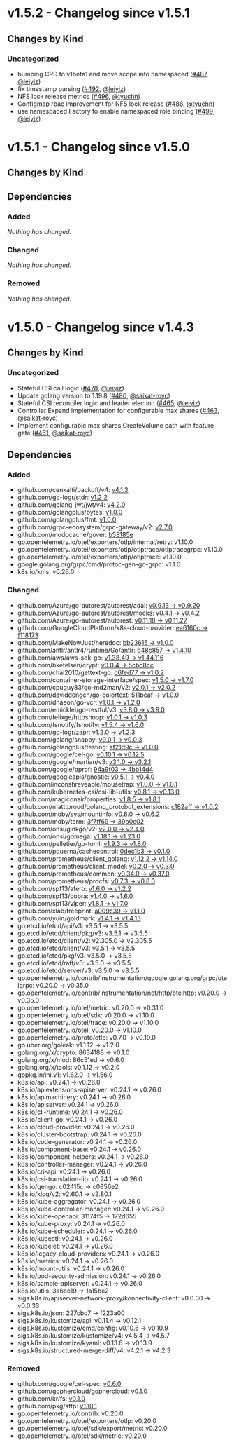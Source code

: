 # v1.5.2 - Changelog since v1.5.1

## Changes by Kind

### Uncategorized

- bumping CRD to v1beta1 and move scope into namespaced ([#487](https://github.com/kubernetes-sigs/gcp-filestore-csi-driver/pull/487), [@leiyiz](https://github.com/leiyiz))
- fix timestamp parsing ([#492](https://github.com/kubernetes-sigs/gcp-filestore-csi-driver/pull/492), [@leiyiz](https://github.com/leiyiz))
- NFS lock release metrics ([#496](https://github.com/kubernetes-sigs/gcp-filestore-csi-driver/pull/496), [@tyuchn](https://github.com/tyuchn))
- Configmap rbac improvement for NFS lock release ([#486](https://github.com/kubernetes-sigs/gcp-filestore-csi-driver/pull/486), [@tyuchn](https://github.com/tyuchn))
- use namespaced Factory to enable namespaced role binding ([#499](https://github.com/kubernetes-sigs/gcp-filestore-csi-driver/pull/499), [@leiyiz](https://github.com/leiyiz))

# v1.5.1 - Changelog since v1.5.0

## Changes by Kind

## Dependencies

### Added
_Nothing has changed._

### Changed
_Nothing has changed._

### Removed
_Nothing has changed._

# v1.5.0 - Changelog since v1.4.3

## Changes by Kind

### Uncategorized

- Stateful CSI call logic ([#478](https://github.com/kubernetes-sigs/gcp-filestore-csi-driver/pull/478), [@leiyiz](https://github.com/leiyiz))
- Update golang version to 1.19.8 ([#480](https://github.com/kubernetes-sigs/gcp-filestore-csi-driver/pull/480), [@saikat-royc](https://github.com/saikat-royc))
- Stateful CSI reconciler logic and leader election ([#465](https://github.com/kubernetes-sigs/gcp-filestore-csi-driver/pull/465), [@leiyiz](https://github.com/leiyiz))
- Controller Expand implementation for configurable max shares ([#463](https://github.com/kubernetes-sigs/gcp-filestore-csi-driver/pull/463), [@saikat-royc](https://github.com/saikat-royc))
- Implement configurable max shares CreateVolume path with feature gate ([#461](https://github.com/kubernetes-sigs/gcp-filestore-csi-driver/pull/461), [@saikat-royc](https://github.com/saikat-royc))


## Dependencies

### Added
- github.com/cenkalti/backoff/v4: [v4.1.3](https://github.com/cenkalti/backoff/v4/tree/v4.1.3)
- github.com/go-logr/stdr: [v1.2.2](https://github.com/go-logr/stdr/tree/v1.2.2)
- github.com/golang-jwt/jwt/v4: [v4.2.0](https://github.com/golang-jwt/jwt/v4/tree/v4.2.0)
- github.com/golangplus/bytes: [v1.0.0](https://github.com/golangplus/bytes/tree/v1.0.0)
- github.com/golangplus/fmt: [v1.0.0](https://github.com/golangplus/fmt/tree/v1.0.0)
- github.com/grpc-ecosystem/grpc-gateway/v2: [v2.7.0](https://github.com/grpc-ecosystem/grpc-gateway/v2/tree/v2.7.0)
- github.com/modocache/gover: [b58185e](https://github.com/modocache/gover/tree/b58185e)
- go.opentelemetry.io/otel/exporters/otlp/internal/retry: v1.10.0
- go.opentelemetry.io/otel/exporters/otlp/otlptrace/otlptracegrpc: v1.10.0
- go.opentelemetry.io/otel/exporters/otlp/otlptrace: v1.10.0
- google.golang.org/grpc/cmd/protoc-gen-go-grpc: v1.1.0
- k8s.io/kms: v0.26.0

### Changed
- github.com/Azure/go-autorest/autorest/adal: [v0.9.13 → v0.9.20](https://github.com/Azure/go-autorest/autorest/adal/compare/v0.9.13...v0.9.20)
- github.com/Azure/go-autorest/autorest/mocks: [v0.4.1 → v0.4.2](https://github.com/Azure/go-autorest/autorest/mocks/compare/v0.4.1...v0.4.2)
- github.com/Azure/go-autorest/autorest: [v0.11.18 → v0.11.27](https://github.com/Azure/go-autorest/autorest/compare/v0.11.18...v0.11.27)
- github.com/GoogleCloudPlatform/k8s-cloud-provider: [ea6160c → f118173](https://github.com/GoogleCloudPlatform/k8s-cloud-provider/compare/ea6160c...f118173)
- github.com/MakeNowJust/heredoc: [bb23615 → v1.0.0](https://github.com/MakeNowJust/heredoc/compare/bb23615...v1.0.0)
- github.com/antlr/antlr4/runtime/Go/antlr: [b48c857 → v1.4.10](https://github.com/antlr/antlr4/runtime/Go/antlr/compare/b48c857...v1.4.10)
- github.com/aws/aws-sdk-go: [v1.38.49 → v1.44.116](https://github.com/aws/aws-sdk-go/compare/v1.38.49...v1.44.116)
- github.com/bketelsen/crypt: [v0.0.4 → 5cbc8cc](https://github.com/bketelsen/crypt/compare/v0.0.4...5cbc8cc)
- github.com/chai2010/gettext-go: [c6fed77 → v1.0.2](https://github.com/chai2010/gettext-go/compare/c6fed77...v1.0.2)
- github.com/container-storage-interface/spec: [v1.5.0 → v1.7.0](https://github.com/container-storage-interface/spec/compare/v1.5.0...v1.7.0)
- github.com/cpuguy83/go-md2man/v2: [v2.0.1 → v2.0.2](https://github.com/cpuguy83/go-md2man/v2/compare/v2.0.1...v2.0.2)
- github.com/daviddengcn/go-colortext: [511bcaf → v1.0.0](https://github.com/daviddengcn/go-colortext/compare/511bcaf...v1.0.0)
- github.com/dnaeon/go-vcr: [v1.0.1 → v1.2.0](https://github.com/dnaeon/go-vcr/compare/v1.0.1...v1.2.0)
- github.com/emicklei/go-restful/v3: [v3.8.0 → v3.9.0](https://github.com/emicklei/go-restful/v3/compare/v3.8.0...v3.9.0)
- github.com/felixge/httpsnoop: [v1.0.1 → v1.0.3](https://github.com/felixge/httpsnoop/compare/v1.0.1...v1.0.3)
- github.com/fsnotify/fsnotify: [v1.5.4 → v1.6.0](https://github.com/fsnotify/fsnotify/compare/v1.5.4...v1.6.0)
- github.com/go-logr/zapr: [v1.2.0 → v1.2.3](https://github.com/go-logr/zapr/compare/v1.2.0...v1.2.3)
- github.com/golang/snappy: [v0.0.1 → v0.0.3](https://github.com/golang/snappy/compare/v0.0.1...v0.0.3)
- github.com/golangplus/testing: [af21d9c → v1.0.0](https://github.com/golangplus/testing/compare/af21d9c...v1.0.0)
- github.com/google/cel-go: [v0.10.1 → v0.12.5](https://github.com/google/cel-go/compare/v0.10.1...v0.12.5)
- github.com/google/martian/v3: [v3.1.0 → v3.2.1](https://github.com/google/martian/v3/compare/v3.1.0...v3.2.1)
- github.com/google/pprof: [94a9f03 → 4bb14d4](https://github.com/google/pprof/compare/94a9f03...4bb14d4)
- github.com/googleapis/gnostic: [v0.5.1 → v0.4.0](https://github.com/googleapis/gnostic/compare/v0.5.1...v0.4.0)
- github.com/inconshreveable/mousetrap: [v1.0.0 → v1.0.1](https://github.com/inconshreveable/mousetrap/compare/v1.0.0...v1.0.1)
- github.com/kubernetes-csi/csi-lib-utils: [v0.8.1 → v0.13.0](https://github.com/kubernetes-csi/csi-lib-utils/compare/v0.8.1...v0.13.0)
- github.com/magiconair/properties: [v1.8.5 → v1.8.1](https://github.com/magiconair/properties/compare/v1.8.5...v1.8.1)
- github.com/matttproud/golang_protobuf_extensions: [c182aff → v1.0.2](https://github.com/matttproud/golang_protobuf_extensions/compare/c182aff...v1.0.2)
- github.com/moby/sys/mountinfo: [v0.6.0 → v0.6.2](https://github.com/moby/sys/mountinfo/compare/v0.6.0...v0.6.2)
- github.com/moby/term: [3f7ff69 → 39b0c02](https://github.com/moby/term/compare/3f7ff69...39b0c02)
- github.com/onsi/ginkgo/v2: [v2.0.0 → v2.4.0](https://github.com/onsi/ginkgo/v2/compare/v2.0.0...v2.4.0)
- github.com/onsi/gomega: [v1.18.1 → v1.23.0](https://github.com/onsi/gomega/compare/v1.18.1...v1.23.0)
- github.com/pelletier/go-toml: [v1.9.3 → v1.8.0](https://github.com/pelletier/go-toml/compare/v1.9.3...v1.8.0)
- github.com/pquerna/cachecontrol: [0dec1b3 → v0.1.0](https://github.com/pquerna/cachecontrol/compare/0dec1b3...v0.1.0)
- github.com/prometheus/client_golang: [v1.12.2 → v1.14.0](https://github.com/prometheus/client_golang/compare/v1.12.2...v1.14.0)
- github.com/prometheus/client_model: [v0.2.0 → v0.3.0](https://github.com/prometheus/client_model/compare/v0.2.0...v0.3.0)
- github.com/prometheus/common: [v0.34.0 → v0.37.0](https://github.com/prometheus/common/compare/v0.34.0...v0.37.0)
- github.com/prometheus/procfs: [v0.7.3 → v0.8.0](https://github.com/prometheus/procfs/compare/v0.7.3...v0.8.0)
- github.com/spf13/afero: [v1.6.0 → v1.2.2](https://github.com/spf13/afero/compare/v1.6.0...v1.2.2)
- github.com/spf13/cobra: [v1.4.0 → v1.6.0](https://github.com/spf13/cobra/compare/v1.4.0...v1.6.0)
- github.com/spf13/viper: [v1.8.1 → v1.7.0](https://github.com/spf13/viper/compare/v1.8.1...v1.7.0)
- github.com/xlab/treeprint: [a009c39 → v1.1.0](https://github.com/xlab/treeprint/compare/a009c39...v1.1.0)
- github.com/yuin/goldmark: [v1.4.1 → v1.4.13](https://github.com/yuin/goldmark/compare/v1.4.1...v1.4.13)
- go.etcd.io/etcd/api/v3: v3.5.1 → v3.5.5
- go.etcd.io/etcd/client/pkg/v3: v3.5.1 → v3.5.5
- go.etcd.io/etcd/client/v2: v2.305.0 → v2.305.5
- go.etcd.io/etcd/client/v3: v3.5.1 → v3.5.5
- go.etcd.io/etcd/pkg/v3: v3.5.0 → v3.5.5
- go.etcd.io/etcd/raft/v3: v3.5.0 → v3.5.5
- go.etcd.io/etcd/server/v3: v3.5.0 → v3.5.5
- go.opentelemetry.io/contrib/instrumentation/google.golang.org/grpc/otelgrpc: v0.20.0 → v0.35.0
- go.opentelemetry.io/contrib/instrumentation/net/http/otelhttp: v0.20.0 → v0.35.0
- go.opentelemetry.io/otel/metric: v0.20.0 → v0.31.0
- go.opentelemetry.io/otel/sdk: v0.20.0 → v1.10.0
- go.opentelemetry.io/otel/trace: v0.20.0 → v1.10.0
- go.opentelemetry.io/otel: v0.20.0 → v1.10.0
- go.opentelemetry.io/proto/otlp: v0.7.0 → v0.19.0
- go.uber.org/goleak: v1.1.12 → v1.2.0
- golang.org/x/crypto: 8634188 → v0.1.0
- golang.org/x/mod: 86c51ed → v0.6.0
- golang.org/x/tools: v0.1.12 → v0.2.0
- gopkg.in/ini.v1: v1.62.0 → v1.56.0
- k8s.io/api: v0.24.1 → v0.26.0
- k8s.io/apiextensions-apiserver: v0.24.1 → v0.26.0
- k8s.io/apimachinery: v0.24.1 → v0.26.0
- k8s.io/apiserver: v0.24.1 → v0.26.0
- k8s.io/cli-runtime: v0.24.1 → v0.26.0
- k8s.io/client-go: v0.24.1 → v0.26.0
- k8s.io/cloud-provider: v0.24.1 → v0.26.0
- k8s.io/cluster-bootstrap: v0.24.1 → v0.26.0
- k8s.io/code-generator: v0.24.1 → v0.26.0
- k8s.io/component-base: v0.24.1 → v0.26.0
- k8s.io/component-helpers: v0.24.1 → v0.26.0
- k8s.io/controller-manager: v0.24.1 → v0.26.0
- k8s.io/cri-api: v0.24.1 → v0.26.0
- k8s.io/csi-translation-lib: v0.24.1 → v0.26.0
- k8s.io/gengo: c02415c → c0856e2
- k8s.io/klog/v2: v2.60.1 → v2.80.1
- k8s.io/kube-aggregator: v0.24.1 → v0.26.0
- k8s.io/kube-controller-manager: v0.24.1 → v0.26.0
- k8s.io/kube-openapi: 31174f5 → 172d655
- k8s.io/kube-proxy: v0.24.1 → v0.26.0
- k8s.io/kube-scheduler: v0.24.1 → v0.26.0
- k8s.io/kubectl: v0.24.1 → v0.26.0
- k8s.io/kubelet: v0.24.1 → v0.26.0
- k8s.io/legacy-cloud-providers: v0.24.1 → v0.26.0
- k8s.io/metrics: v0.24.1 → v0.26.0
- k8s.io/mount-utils: v0.24.1 → v0.26.0
- k8s.io/pod-security-admission: v0.24.1 → v0.26.0
- k8s.io/sample-apiserver: v0.24.1 → v0.26.0
- k8s.io/utils: 3a6ce19 → 1a15be2
- sigs.k8s.io/apiserver-network-proxy/konnectivity-client: v0.0.30 → v0.0.33
- sigs.k8s.io/json: 227cbc7 → f223a00
- sigs.k8s.io/kustomize/api: v0.11.4 → v0.12.1
- sigs.k8s.io/kustomize/cmd/config: v0.10.6 → v0.10.9
- sigs.k8s.io/kustomize/kustomize/v4: v4.5.4 → v4.5.7
- sigs.k8s.io/kustomize/kyaml: v0.13.6 → v0.13.9
- sigs.k8s.io/structured-merge-diff/v4: v4.2.1 → v4.2.3

### Removed
- github.com/google/cel-spec: [v0.6.0](https://github.com/google/cel-spec/tree/v0.6.0)
- github.com/gophercloud/gophercloud: [v0.1.0](https://github.com/gophercloud/gophercloud/tree/v0.1.0)
- github.com/kr/fs: [v0.1.0](https://github.com/kr/fs/tree/v0.1.0)
- github.com/pkg/sftp: [v1.10.1](https://github.com/pkg/sftp/tree/v1.10.1)
- go.opentelemetry.io/contrib: v0.20.0
- go.opentelemetry.io/otel/exporters/otlp: v0.20.0
- go.opentelemetry.io/otel/sdk/export/metric: v0.20.0
- go.opentelemetry.io/otel/sdk/metric: v0.20.0
